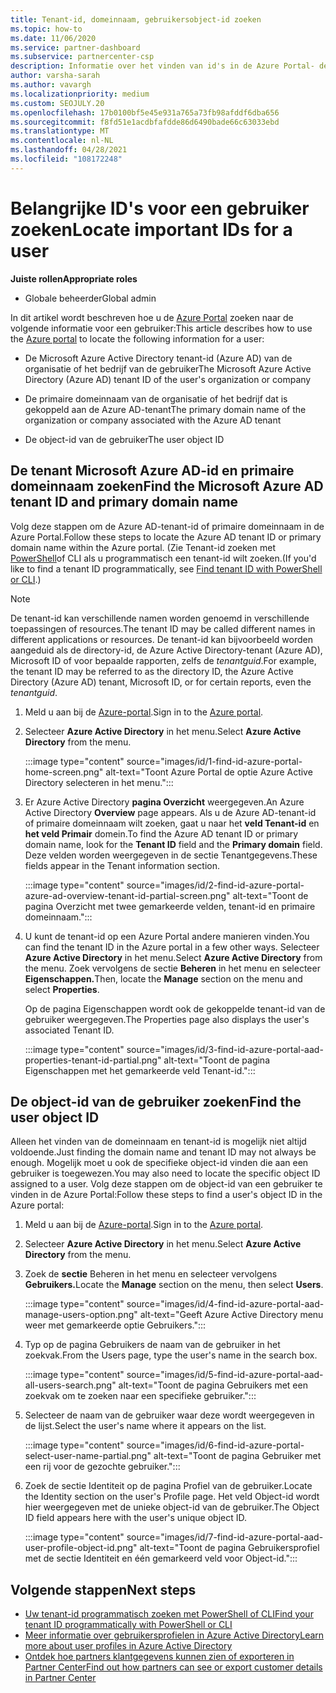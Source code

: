 ```yaml
---
title: Tenant-id, domeinnaam, gebruikersobject-id zoeken
ms.topic: how-to
ms.date: 11/06/2020
ms.service: partner-dashboard
ms.subservice: partnercenter-csp
description: Informatie over het vinden van id's in de Azure Portal- de Azure AD-tenant-id, domeinnaam of specifieke gebruikersobject-id van een organisatie. Sommige taken hebben deze informatie nodig.
author: varsha-sarah
ms.author: vavargh
ms.localizationpriority: medium
ms.custom: SEOJULY.20
ms.openlocfilehash: 17b0100bf5e45e931a765a73fb98afddf6dba656
ms.sourcegitcommit: f8fd51e1acdbfafdde86d6490bade66c63033ebd
ms.translationtype: MT
ms.contentlocale: nl-NL
ms.lasthandoff: 04/28/2021
ms.locfileid: "108172248"
---
```

# <a name="locate-important-ids-for-a-user"></a><span data-ttu-id="b4399-104">Belangrijke ID's voor een gebruiker zoeken</span><span class="sxs-lookup"><span data-stu-id="b4399-104">Locate important IDs for a user</span></span>

<span data-ttu-id="b4399-105">**Juiste rollen**</span><span class="sxs-lookup"><span data-stu-id="b4399-105">**Appropriate roles**</span></span>

- <span data-ttu-id="b4399-106">Globale beheerder</span><span class="sxs-lookup"><span data-stu-id="b4399-106">Global admin</span></span>

<span data-ttu-id="b4399-107">In dit artikel wordt beschreven hoe u de [Azure Portal](https://portal.azure.com/) zoeken naar de volgende informatie voor een gebruiker:</span><span class="sxs-lookup"><span data-stu-id="b4399-107">This article describes how to use the [Azure portal](https://portal.azure.com/) to locate the following information for a user:</span></span>

- <span data-ttu-id="b4399-108">De Microsoft Azure Active Directory tenant-id (Azure AD) van de organisatie of het bedrijf van de gebruiker</span><span class="sxs-lookup"><span data-stu-id="b4399-108">The Microsoft Azure Active Directory (Azure AD) tenant ID of the user's organization or company</span></span>

- <span data-ttu-id="b4399-109">De primaire domeinnaam van de organisatie of het bedrijf dat is gekoppeld aan de Azure AD-tenant</span><span class="sxs-lookup"><span data-stu-id="b4399-109">The primary domain name of the organization or company associated with the Azure AD tenant</span></span>

- <span data-ttu-id="b4399-110">De object-id van de gebruiker</span><span class="sxs-lookup"><span data-stu-id="b4399-110">The user object ID</span></span>

## <a name="find-the-microsoft-azure-ad-tenant-id-and-primary-domain-name"></a><span data-ttu-id="b4399-111">De tenant Microsoft Azure AD-id en primaire domeinnaam zoeken</span><span class="sxs-lookup"><span data-stu-id="b4399-111">Find the Microsoft Azure AD tenant ID and primary domain name</span></span>

<span data-ttu-id="b4399-112">Volg deze stappen om de Azure AD-tenant-id of primaire domeinnaam in de Azure Portal.</span><span class="sxs-lookup"><span data-stu-id="b4399-112">Follow these steps to locate the Azure AD tenant ID or primary domain name within the Azure portal.</span></span> <span data-ttu-id="b4399-113">(Zie Tenant-id zoeken met [PowerShell](/azure/active-directory/fundamentals/active-directory-how-to-find-tenant.md#find-tenant-id-with-powershell)of CLI als u programmatisch een tenant-id wilt zoeken.</span><span class="sxs-lookup"><span data-stu-id="b4399-113">(If you'd like to find a tenant ID programmatically, see [Find tenant ID with PowerShell or CLI](/azure/active-directory/fundamentals/active-directory-how-to-find-tenant.md#find-tenant-id-with-powershell).)</span></span>

> [!NOTE]
> <span data-ttu-id="b4399-114">De tenant-id kan verschillende namen worden genoemd in verschillende toepassingen of resources.</span><span class="sxs-lookup"><span data-stu-id="b4399-114">The tenant ID may be called different names in different applications or resources.</span></span> <span data-ttu-id="b4399-115">De tenant-id kan bijvoorbeeld worden aangeduid als de directory-id, de Azure Active Directory-tenant (Azure AD), Microsoft ID of voor bepaalde rapporten, zelfs de *tenantguid*.</span><span class="sxs-lookup"><span data-stu-id="b4399-115">For example, the tenant ID may be referred to as the directory ID, the Azure Active Directory (Azure AD) tenant, Microsoft ID, or for certain reports, even the *tenantguid*.</span></span>

1. <span data-ttu-id="b4399-116">Meld u aan bij de [Azure-portal](https://portal.azure.com/).</span><span class="sxs-lookup"><span data-stu-id="b4399-116">Sign in to the [Azure portal](https://portal.azure.com/).</span></span>

2. <span data-ttu-id="b4399-117">Selecteer **Azure Active Directory** in het menu.</span><span class="sxs-lookup"><span data-stu-id="b4399-117">Select **Azure Active Directory** from the menu.</span></span>

   :::image type="content" source="images/id/1-find-id-azure-portal-home-screen.png" alt-text="Toont Azure Portal de optie Azure Active Directory selecteren in het menu.":::

3. <span data-ttu-id="b4399-119">Er Azure Active Directory **pagina Overzicht** weergegeven.</span><span class="sxs-lookup"><span data-stu-id="b4399-119">An Azure Active Directory **Overview** page appears.</span></span> <span data-ttu-id="b4399-120">Als u de Azure AD-tenant-id of primaire domeinnaam wilt zoeken, gaat u naar het **veld Tenant-id** en **het veld Primair** domein.</span><span class="sxs-lookup"><span data-stu-id="b4399-120">To find the Azure AD tenant ID or primary domain name, look for the **Tenant ID** field and the **Primary domain** field.</span></span> <span data-ttu-id="b4399-121">Deze velden worden weergegeven in de sectie Tenantgegevens.</span><span class="sxs-lookup"><span data-stu-id="b4399-121">These fields appear in the Tenant information section.</span></span>

   :::image type="content" source="images/id/2-find-id-azure-portal-azure-ad-overview-tenant-id-partial-screen.png" alt-text="Toont de pagina Overzicht met twee gemarkeerde velden, tenant-id en primaire domeinnaam.":::

4. <span data-ttu-id="b4399-123">U kunt de tenant-id op een Azure Portal andere manieren vinden.</span><span class="sxs-lookup"><span data-stu-id="b4399-123">You can find the tenant ID in the Azure portal in a few other ways.</span></span> <span data-ttu-id="b4399-124">Selecteer **Azure Active Directory** in het menu.</span><span class="sxs-lookup"><span data-stu-id="b4399-124">Select **Azure Active Directory** from the menu.</span></span> <span data-ttu-id="b4399-125">Zoek vervolgens de sectie **Beheren** in het menu en selecteer **Eigenschappen.**</span><span class="sxs-lookup"><span data-stu-id="b4399-125">Then, locate the **Manage** section on the menu and select **Properties**.</span></span>

   <span data-ttu-id="b4399-126">Op de pagina Eigenschappen wordt ook de gekoppelde tenant-id van de gebruiker weergegeven.</span><span class="sxs-lookup"><span data-stu-id="b4399-126">The Properties page also displays the user's associated Tenant ID.</span></span>

   :::image type="content" source="images/id/3-find-id-azure-portal-aad-properties-tenant-id-partial.png" alt-text="Toont de pagina Eigenschappen met het gemarkeerde veld Tenant-id.":::

## <a name="find-the-user-object-id"></a><span data-ttu-id="b4399-128">De object-id van de gebruiker zoeken</span><span class="sxs-lookup"><span data-stu-id="b4399-128">Find the user object ID</span></span>

<span data-ttu-id="b4399-129">Alleen het vinden van de domeinnaam en tenant-id is mogelijk niet altijd voldoende.</span><span class="sxs-lookup"><span data-stu-id="b4399-129">Just finding the domain name and tenant ID may not always be enough.</span></span> <span data-ttu-id="b4399-130">Mogelijk moet u ook de specifieke object-id vinden die aan een gebruiker is toegewezen.</span><span class="sxs-lookup"><span data-stu-id="b4399-130">You may also need to locate the specific object ID assigned to a user.</span></span> <span data-ttu-id="b4399-131">Volg deze stappen om de object-id van een gebruiker te vinden in de Azure Portal:</span><span class="sxs-lookup"><span data-stu-id="b4399-131">Follow these steps to find a user's object ID in the Azure portal:</span></span>

1. <span data-ttu-id="b4399-132">Meld u aan bij de [Azure-portal](https://portal.azure.com/).</span><span class="sxs-lookup"><span data-stu-id="b4399-132">Sign in to the [Azure portal](https://portal.azure.com/).</span></span>

2. <span data-ttu-id="b4399-133">Selecteer **Azure Active Directory** in het menu.</span><span class="sxs-lookup"><span data-stu-id="b4399-133">Select **Azure Active Directory** from the menu.</span></span>

3. <span data-ttu-id="b4399-134">Zoek de **sectie** Beheren in het menu en selecteer vervolgens **Gebruikers.**</span><span class="sxs-lookup"><span data-stu-id="b4399-134">Locate the **Manage** section on the menu, then select **Users**.</span></span>

      :::image type="content" source="images/id/4-find-id-azure-portal-aad-manage-users-option.png" alt-text="Geeft Azure Active Directory menu weer met gemarkeerde optie Gebruikers.":::

4. <span data-ttu-id="b4399-136">Typ op de pagina Gebruikers de naam van de gebruiker in het zoekvak.</span><span class="sxs-lookup"><span data-stu-id="b4399-136">From the Users page, type the user's name in the search box.</span></span>

      :::image type="content" source="images/id/5-find-id-azure-portal-aad-all-users-search.png" alt-text="Toont de pagina Gebruikers met een zoekvak om te zoeken naar een specifieke gebruiker.":::

5. <span data-ttu-id="b4399-138">Selecteer de naam van de gebruiker waar deze wordt weergegeven in de lijst.</span><span class="sxs-lookup"><span data-stu-id="b4399-138">Select the user's name where it appears on the list.</span></span>  

      :::image type="content" source="images/id/6-find-id-azure-portal-select-user-name-partial.png" alt-text="Toont de pagina Gebruiker met een rij voor de gezochte gebruiker.":::

6. <span data-ttu-id="b4399-140">Zoek de sectie Identiteit op de pagina Profiel van de gebruiker.</span><span class="sxs-lookup"><span data-stu-id="b4399-140">Locate the Identity section on the user's Profile page.</span></span> <span data-ttu-id="b4399-141">Het veld Object-id wordt hier weergegeven met de unieke object-id van de gebruiker.</span><span class="sxs-lookup"><span data-stu-id="b4399-141">The Object ID field appears here with the user's unique object ID.</span></span>

      :::image type="content" source="images/id/7-find-id-azure-portal-aad-user-profile-object-id.png" alt-text="Toont de pagina Gebruikersprofiel met de sectie Identiteit en één gemarkeerd veld voor Object-id.":::

## <a name="next-steps"></a><span data-ttu-id="b4399-143">Volgende stappen</span><span class="sxs-lookup"><span data-stu-id="b4399-143">Next steps</span></span>

- [<span data-ttu-id="b4399-144">Uw tenant-id programmatisch zoeken met PowerShell of CLI</span><span class="sxs-lookup"><span data-stu-id="b4399-144">Find your tenant ID programmatically with PowerShell or CLI</span></span>](/azure/active-directory/fundamentals/active-directory-how-to-find-tenant)
- [<span data-ttu-id="b4399-145">Meer informatie over gebruikersprofielen in Azure Active Directory</span><span class="sxs-lookup"><span data-stu-id="b4399-145">Learn more about user profiles in Azure Active Directory</span></span>](/azure/active-directory/fundamentals/active-directory-users-profile-azure-portal)
- [<span data-ttu-id="b4399-146">Ontdek hoe partners klantgegevens kunnen zien of exporteren in Partner Center</span><span class="sxs-lookup"><span data-stu-id="b4399-146">Find out how partners can see or export customer details in Partner Center</span></span>](see-your-customer-list.md)

